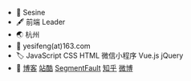 - 👋 Sesine
- 🖋 前端 Leader
- 🌏 杭州
- 📮 yesifeng(at)163.com
- 🏷️ JavaScript CSS HTML 微信小程序 Vue.js jQuery
- 🌠 [博客](https://blog.sesine.com) [站酷](http://sesine.zcool.com.cn/) [SegmentFault](https://segmentfault.com/u/sesine) [知乎](https://www.zhihu.com/people/sesine/) [微博](https://weibo.com/sesine/)
